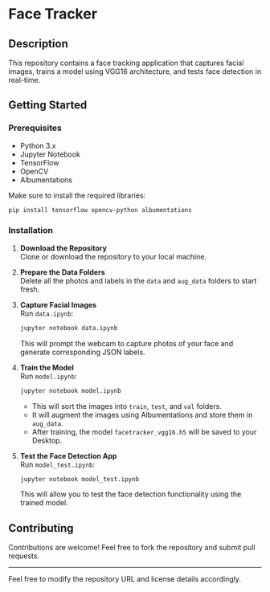 # Face Tracker

## Description
This repository contains a face tracking application that captures facial images, trains a model using VGG16 architecture, and tests face detection in real-time.

## Getting Started

### Prerequisites
- Python 3.x
- Jupyter Notebook
- TensorFlow
- OpenCV
- Albumentations

Make sure to install the required libraries:
```bash
pip install tensorflow opencv-python albumentations
```

### Installation
1. **Download the Repository**  
   Clone or download the repository to your local machine.

2. **Prepare the Data Folders**  
   Delete all the photos and labels in the `data` and `aug_data` folders to start fresh.

3. **Capture Facial Images**  
   Run `data.ipynb`:
   ```bash
   jupyter notebook data.ipynb
   ```
   This will prompt the webcam to capture photos of your face and generate corresponding JSON labels.

4. **Train the Model**  
   Run `model.ipynb`:
   ```bash
   jupyter notebook model.ipynb
   ```
   - This will sort the images into `train`, `test`, and `val` folders.
   - It will augment the images using Albumentations and store them in `aug_data`.
   - After training, the model `facetracker_vgg16.h5` will be saved to your Desktop.

5. **Test the Face Detection App**  
   Run `model_test.ipynb`:
   ```bash
   jupyter notebook model_test.ipynb
   ```
   This will allow you to test the face detection functionality using the trained model.

## Contributing
Contributions are welcome! Feel free to fork the repository and submit pull requests.

---
Feel free to modify the repository URL and license details accordingly.

